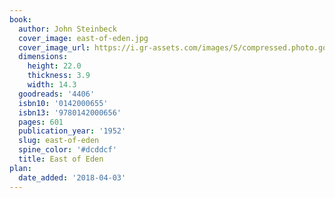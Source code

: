 ```yaml
---
book:
  author: John Steinbeck
  cover_image: east-of-eden.jpg
  cover_image_url: https://i.gr-assets.com/images/S/compressed.photo.goodreads.com/books/1544744853l/4406._SX98_.jpg
  dimensions:
    height: 22.0
    thickness: 3.9
    width: 14.3
  goodreads: '4406'
  isbn10: '0142000655'
  isbn13: '9780142000656'
  pages: 601
  publication_year: '1952'
  slug: east-of-eden
  spine_color: '#dcddcf'
  title: East of Eden
plan:
  date_added: '2018-04-03'
---
```

